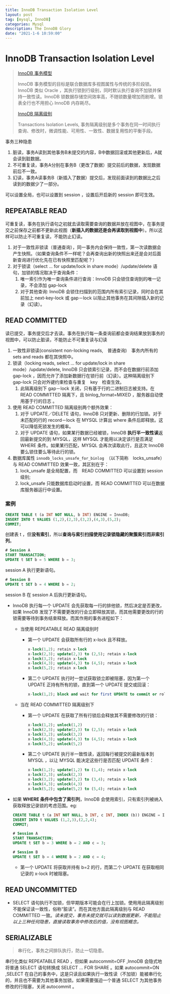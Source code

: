 ```yaml
---
title: InnoDB Transaction Isolation Level
layout: post
tag: [mysql, InnoDB]
categories: Mysql
description: The InnoDB Glory
date: "2021-1-6 10:59:00"
---
```


# InnoDB Transaction Isolation Level

> [InnoDB 事务模型](https://dev.mysql.com/doc/refman/8.0/en/innodb-transaction-model.html)
>
> InnoDB 事务模型的目标是联合数据库多视图属性与传统的多阶段锁。InnoDB 类似 Oracle ，其执行锁到行级别，同时默认执行查询不加锁并保持一致性读。InnoDB 锁数据存储空间效率高，不随锁数量增加而剧增。锁表全行也不用担心 InnoDB 内存耗尽。<!--more-->
>
> [InnoDB 隔离级别](https://dev.mysql.com/doc/refman/5.7/en/innodb-transaction-isolation-levels.html)
>
> Transactions Isolation Levels, 事务隔离级别是多个事务在同一时间执行查询、修改时，微调性能、可用性、一致性、数据复用性的平衡手段。

事务三种隐患

1. 脏读，事务A读到其他事务B未提交的内容，B中数据回滚或其他更新后，A就会读到脏数据。
2. 不可重复读，事务A分别在事务B（更改了数据）提交前后的数据，发现数据前后不一致。
3. 幻读，事务A读事务B（新插入了数据）提交后，发现前面读到的数据比之后读到的数据少了一部分。

可以设置全局，也可以设置到 session ，设置后开启新的 session 即可生效。

## REPEATABLE READ

可重复读，事务在执行语句之初就去读取需要查询的数据并放在视图中，在事务提交之前保存之前都不更新此视图（**新插入的数据还是会再读取到视图中**）。所以这样可以防止不可重复读，不能防止幻读。

1. 对于一致性非锁读（普通查询），同一事务内会保持一致性，第一次读数据会产生快照。（如果查询条件不一样呢？会再查询出新的快照出来还是会对后面新查询进行优化先在已有快照里匹配呢？）
2. 对于锁读（select ... for update/lock in share mode）/update/delete 语句，加锁的情况取决于查询条件：
   1. 唯一索引作为唯一查询条件进行查询：InnoDB 只会锁住查询到的唯一记录，不会添加 gap-lock
   2. 对于其他查询: InnoDB 会锁住扫描到的范围内所有索引记录，同时会在其前加上 next-key-lock 或 gap－lock 以阻止其他事务在其间隙插入新的记录（幻读）。

## READ COMMITTED

读已提交，事务提交后才去读。事务在执行每一条查询前都会查询结果放到事务的视图中，可以防止脏读，不能防止不可重复读与幻读

1. 一致性非锁读(consistent non-locking reads,　普通查询)　事务内所有的 sets and reads 都在其快照中。
2. 锁读（locking reads, select ... for update/lock in share mode）/update/delete, InnoDB 只会锁索引记录，而不会在数据行前添加 gap-lock ，因而允许了添加新数据行在锁行前（幻读）。这种隔离级别下 gap-lock 只会对外键约束检查与重复　key　检查生效。
   1. 此隔离级别下 gap－lock 关闭，只有基于行的二进制日志被支持。在 READ COMMITTED 隔离下，且 binlog_format=MIXED ，服务器自动使用基于行的日志 。
3. 使用 READ COMMITTED 隔离级别两个额外效果：
   1. 对于 UPDATE／DELETE 语句，InnoDB 只对更新、删除的行加锁。对于未匹配的行的 record－lock 在 MYSQL 计算出 where 条件后即释放。这可以降低死锁发生的概率。
   2. 对于 UPDATE 语句，如果某行数据已经被锁，InnoDB **执行半一致性读**返回最新提交的到 MYSQL，这样 MYSQL 才能用以决定该行是否满足 WHERE 条件。如果某行匹配，MYSQL 会再次读取此行，且这次 InnoDB 要么锁住要么等待此行的锁。
4. 数据库属性 `innodb_locks_unsafe_for_binlog`　（以下简称　locks_unsafe） 与 READ COMMITTED 效果一致，其区别在于：
   1. lock_unsafe 是全局配置，而　READ COMMITTED 可以设置到 session　级别;
   2. lock_unsafe 只能数据库启动时设置，而 READ COMMITTED 可以在数据库服务器运行中设置。

### 案例

```sql
CREATE TABLE t (a INT NOT NULL, b INT) ENGINE = InnoDB;
INSERT INTO t VALUES (1,2),(2,3),(3,2),(4,3),(5,2);
COMMIT;
```

创建表 t ，但**没有索引**，所以**查询与索引扫描使用记录锁隐藏的聚簇索引而非索引列**。

```sql
# Session A
START TRANSACTION;
UPDATE t SET b = 5 WHERE b = 3;
```

session A 执行更新语句。

```sql
# Session B
UPDATE t SET b = 4 WHERE b = 2;
```

session B 在 session A 后执行更新语句。

- InnoDB 执行每一个 UPDATE 会先获取每一行的排他锁，然后决定是否更改，如果 InnoDB 发现了不需要更改的行会立即释放其锁，而其他需要更改的行的锁需要等待到事务结束释放。而其作用的事务进程如下：
    - 当使用 REPEATABLE READ 隔离级别时
        - 第一个 UPDATE 会获取所有行的 x-lock 且不释放。

            ```sql
            x-lock(1,2); retain x-lock
            x-lock(2,3); update(2,3) to (2,5); retain x-lock
            x-lock(3,2); retain x-lock
            x-lock(4,3); update(4,3) to (4,5); retain x-lock
            x-lock(5,2); retain x-lock
            ```

        - 第二个 UPDATE 执行时一尝试获取锁立即被阻塞，因为第一个 UPDATE 正持有所有的锁，直到第一个 UPDATE 提交或回滚：

            ```sql
            x-lock(1,2); block and wait for first UPDATE to commit or roll back
            ```

    - 当在 READ COMMITTED 隔离级别下
        - 第一个 UPDATE 在获取了所有行锁后会释放其不需要修改的行锁：

            ```sql
            x-lock(1,2); unlock(1,2)
            x-lock(2,3); update(2,3) to (2,5); retain x-lock
            x-lock(3,2); unlock(3,2)
            x-lock(4,3); update(4,3) to (4,5); retain x-lock
            x-lock(5,2); unlock(5,2)
            ```

        - 第二个 UPDATE 执行半一致性读，返回每行被提交的最新版本到 MYSQL ，以让 MYSQL 能决定这些行是否匹配 UPDATE 条件：

            ```sql
            x-lock(1,2); update(1,2) to (1,4); retain x-lock
            x-lock(2,3); unlock(2,3)
            x-lock(3,2); update(3,2) to (3,4); retain x-lock
            x-lock(4,3); unlock(4,3)
            x-lock(5,2); update(5,2) to (5,4); retain x-lock
            ```

- 如果 **WHERE 条件中包含了索引列**，InnoDB 会使用索引，只有索引列被纳入获取释放记录锁的考虑范围。eg:

    ```sql
    CREATE TABLE t (a INT NOT NULL, b INT, c INT, INDEX (b)) ENGINE = InnoDB;
    INSERT INTO t VALUES (1,2,3),(2,2,4);
    COMMIT;

    # Session A
    START TRANSACTION;
    UPDATE t SET b = 3 WHERE b = 2 AND c = 3;

    # Session B
    UPDATE t SET b = 4 WHERE b = 2 AND c = 4;
    ```

    - 第一个 UPDATE 将获取并持有 b=2 的行，而第二个 UPDATE 在获取相同记录的 x-lock 时被阻塞。

## READ UNCOMMITTED

- SELECT 语句执行不加锁，但早期版本可能会在行上加锁。使用用此隔离级别不能保证读一致性，俗称“脏读”。而在其他方面此隔离级别与 READ COMMITTED 一致。*读未提交，事务未提交就可以读到数据更新，不能阻止以上三种任何隐患，直接读取事务中修改后的值，没有视图概念。*

## SERIALIZABLE

> 串行化，事务之间排队执行，防止一切隐患。

串行化类似 REPEATABLE READ ，但如果 autocommit=OFF ,InnoDB 会隐式地将普通 SELECT 语句转换成 SELECT ... FOR SHARE 。如果 autocommit=ON ,SELECT 在自己的事务中，这是只读且如果执行一致性读（不加锁）能被串行化的，并且也不需要为其他事务加锁。如果需要强迫一个普通 SELECT 为其他事务修改的行阻塞，关闭 autocommit 。
